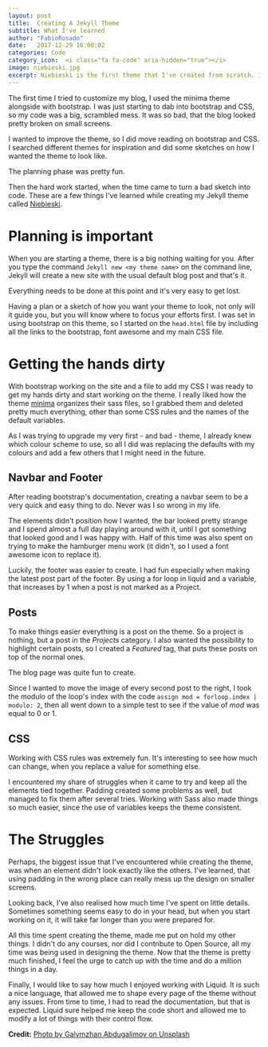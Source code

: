 ```yaml
---
layout: post
title:  Creating A Jekyll Theme
subtitle: What I've learned 
author: "FabioRosado"
date:   2017-12-29 16:00:02
categories: Code
category_icon:  <i class="fa fa-code" aria-hidden="true"></i>
image: niebieski.jpg
excerpt: Niebieski is the first theme that I've created from scratch. In this post I look back at what I've learned and the struggles I faced when creating the theme.
---
```

The first time I tried to customize my blog, I used the minima theme alongside with bootstrap. I was just starting to dab into bootstrap and CSS, so my code was a big, scrambled mess. It was so bad, that the blog looked pretty broken on small screens.

I wanted to improve the theme, so I did move reading on bootstrap and CSS. I searched different themes for inspiration and did some sketches on how I wanted the theme to look like.

The planning phase was pretty fun.

Then the hard work started, when the time came to turn a bad sketch into code. These are a few things I've learned while creating my Jekyll theme called [Niebieski](https://github.com/FabioRosado/Niebieski).

# Planning is important

When you are starting a theme, there is a big nothing waiting for you. After you type the command `Jekyll new <my theme name>` on the command line, Jekyll will create a new site with the usual default blog post and that's it.

Everything needs to be done at this point and it's very easy to get lost.

Having a plan or a sketch of how you want your theme to look, not only will it guide you, but you will know where to focus your efforts first. I was set in using bootstrap on this theme, so I started on the `head.html` file by including all the links to the bootstrap, font awesome and my main CSS file.

# Getting the hands dirty

With bootstrap working on the site and a file to add my CSS I was ready to get my hands dirty and start working on the theme. I really liked how the theme [minima](https://github.com/jekyll/minima)
organizes their sass files, so I grabbed them and deleted pretty much everything, other than some CSS rules and the names of the default variables.

As I was trying to upgrade my very first - and bad - theme, I already knew which colour scheme to use, so all I did was replacing the defaults with my colours and add a few others that I might need in the future.

## Navbar and Footer

After reading bootstrap's documentation, creating a navbar seem to be a very quick and easy thing to do. Never was I so wrong in my life.

The elements didn't position how I wanted, the bar looked pretty strange and I spend almost a full day playing around with it, until I got something that looked good and I was happy with. Half of this time was also spent on trying to make the hamburger menu work (it didn't, so I used a font awesome icon to replace it).

Luckily, the footer was easier to create. I had fun especially when making the latest post part of the footer. By using a for loop in liquid and a variable, that increases by 1 when a post is not marked as a Project.

## Posts

To make things easier everything is a post on the theme. So a project is nothing, but a post in the _Projects_ category. I also wanted the possibility to highlight certain posts, so I created a _Featured_ tag, that puts these posts on top of the normal ones.

The blog page was quite fun to create.

Since I wanted to move the image of every second post to the right, I took the modulo of the loop's index with the code `assign mod = forloop.index | modulo: 2`, then all went down to a simple test to see if the value of _mod_  was equal to 0 or 1.

## CSS

Working with CSS rules was extremely fun. It's interesting to see how much can change, when you replace a value for something else.

I encountered my share of struggles when it came to try and keep all the elements tied together. Padding created some problems as well, but managed to fix them after several tries. Working with Sass also made things so much easier, since the use of variables keeps the theme consistent.

# The Struggles

Perhaps, the biggest issue that I've encountered while creating the theme, was when an element didn't look exactly like the others. I've learned, that using padding in the wrong place can really mess up the design on smaller screens.

Looking back, I've also realised how much time I've spent on little details. Sometimes something seems easy to do in your head, but when you start working on it, it will take far longer than you were prepared for.

All this time spent creating the theme, made me put on hold my other things. I didn't do any courses, nor did I contribute to Open Source, all my time was being used in designing the theme. Now that the theme is pretty much finished, I feel the urge to catch up with the time and do a million things in a day.

Finally, I would like to say how much I enjoyed working with Liquid. It is such a nice language, that allowed me to shape every page of the theme without any issues. From time to time, I had to read the documentation, but that is expected. Liquid sure helped me keep the code short and allowed me to modify a lot of things with their control flow.

**Credit:** [Photo by Galymzhan Abdugalimov on Unsplash](https://unsplash.com/photos/ICW6QYOcdlg)
